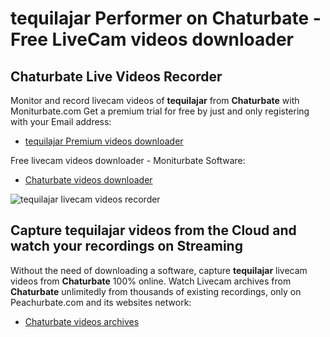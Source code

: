 # tequilajar Performer on Chaturbate - Free LiveCam videos downloader

## Chaturbate Live Videos Recorder

Monitor and record livecam videos of **tequilajar** from **Chaturbate** with Moniturbate.com
Get a premium trial for free by just and only registering with your Email address:
* [tequilajar Premium videos downloader](https://moniturbate.com/request-demo-licence-key.html)

Free livecam videos downloader - Moniturbate Software:
* [Chaturbate videos downloader](https://moniturbate.com/moniturbate-download-software.html)

![tequilajar livecam videos recorder](https://peachurnet.com/templates/moniturbate-software.png)


## Capture tequilajar videos from the Cloud and watch your recordings on Streaming

Without the need of downloading a software, capture **tequilajar** livecam videos from **Chaturbate** 100% online.
Watch Livecam archives from **Chaturbate** unlimitedly from thousands of existing recordings, only on Peachurbate.com and its websites network:
* [Chaturbate videos archives](https://peachurnet.com/)